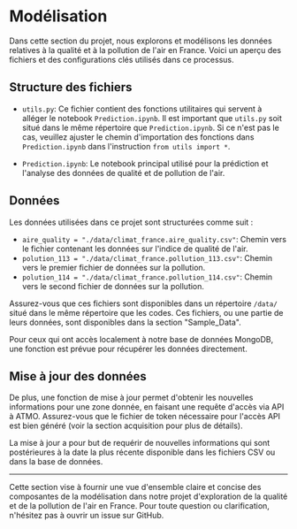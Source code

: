 # Modélisation

Dans cette section du projet, nous explorons et modélisons les données relatives à la qualité et à la pollution de l'air en France. Voici un aperçu des fichiers et des configurations clés utilisés dans ce processus.

## Structure des fichiers

- `utils.py`: Ce fichier contient des fonctions utilitaires qui servent à alléger le notebook `Prediction.ipynb`. Il est important que `utils.py` soit situé dans le même répertoire que `Prediction.ipynb`. Si ce n'est pas le cas, veuillez ajuster le chemin d'importation des fonctions dans `Prediction.ipynb` dans l'instruction `from utils import *`.

- `Prediction.ipynb`: Le notebook principal utilisé pour la prédiction et l'analyse des données de qualité et de pollution de l'air.

## Données

Les données utilisées dans ce projet sont structurées comme suit :

- `aire_quality = "./data/climat_france.aire_quality.csv"`: Chemin vers le fichier contenant les données sur l'indice de qualité de l'air.
- `polution_113 = "./data/climat_france.pollution_113.csv"`: Chemin vers le premier fichier de données sur la pollution.
- `polution_114 = "./data/climat_france.pollution_114.csv"`: Chemin vers le second fichier de données sur la pollution.

Assurez-vous que ces fichiers sont disponibles dans un répertoire `/data/` situé dans le même répertoire que les codes. Ces fichiers, ou une partie de leurs données, sont disponibles dans la section "Sample_Data".

Pour ceux qui ont accès localement à notre base de données MongoDB, une fonction est prévue pour récupérer les données directement.

## Mise à jour des données

De plus, une fonction de mise à jour permet d'obtenir les nouvelles informations pour une zone donnée, en faisant une requête d'accès via API à ATMO. Assurez-vous que le fichier de token nécessaire pour l'accès API est bien généré (voir la section acquisition pour plus de détails).

La mise à jour a pour but de requérir de nouvelles informations qui sont postérieures à la date la plus récente disponible dans les fichiers CSV ou dans la base de données.

---

Cette section vise à fournir une vue d'ensemble claire et concise des composantes de la modélisation dans notre projet d'exploration de la qualité et de la pollution de l'air en France. Pour toute question ou clarification, n'hésitez pas à ouvrir un issue sur GitHub.
